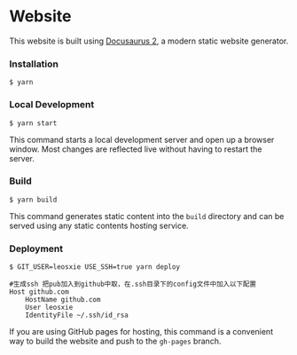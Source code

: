 # Website

This website is built using [Docusaurus 2](https://v2.docusaurus.io/), a modern static website generator.

### Installation

```
$ yarn
```

### Local Development

```
$ yarn start
```

This command starts a local development server and open up a browser window. Most changes are reflected live without having to restart the server.

### Build

```
$ yarn build
```

This command generates static content into the `build` directory and can be served using any static contents hosting service.

### Deployment

```
$ GIT_USER=leosxie USE_SSH=true yarn deploy

#生成ssh 把pub加入到github中取，在.ssh目录下的config文件中加入以下配置
Host github.com
    HostName github.com
    User leosxie
    IdentityFile ~/.ssh/id_rsa
```

If you are using GitHub pages for hosting, this command is a convenient way to build the website and push to the `gh-pages` branch.
